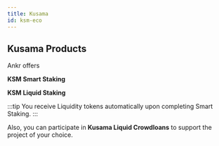 ```yaml
---
title: Kusama
id: ksm-eco
---
```


## Kusama Products

Ankr offers 

**KSM Smart Staking**

**KSM Liquid Staking**

:::tip
You receive Liquidity tokens automatically upon completing Smart Staking.
:::

Also, you can participate in **Kusama Liquid Crowdloans** to support the project of your choice. 